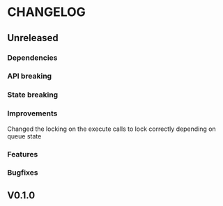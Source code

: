 # CHANGELOG

## Unreleased
### Dependencies
### API breaking
### State breaking
### Improvements
Changed the locking on the execute calls to lock correctly depending on queue state
### Features
### Bugfixes
## V0.1.0
<!-- ### Initial version
### Dependencies
### API breaking
### State breaking
### Improvements
### Features
### Bugfixes -->